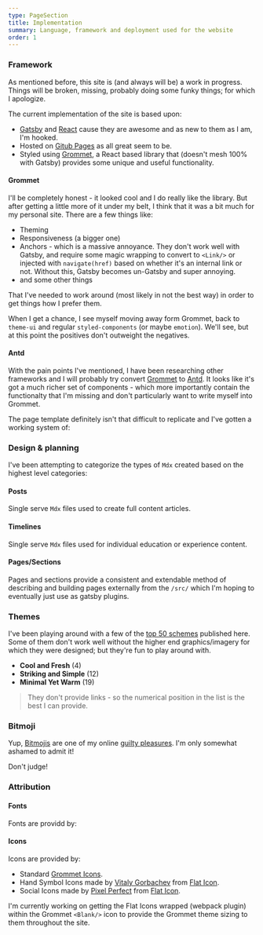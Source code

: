 ```yaml
---
type: PageSection
title: Implementation
summary: Language, framework and deployment used for the website
order: 1
---
```


### Framework

As mentioned before, this site is (and always will be) a work in progress. Things will be broken, missing, probably doing some funky things; for which I apologize.

The current implementation of the site is based upon:

- [Gatsby](https://www.gatsbyjs.com/) and [React](https://reactjs.org/) cause they are awesome and as new to them as I am, I'm hooked.
- Hosted on [Gitub Pages](https://pages.github.com/) as all great seem to be.
- Styled using [Grommet](https://v2.grommet.io/), a React based library that (doesn't mesh 100% with Gatsby) provides some unique and useful functionality.

#### Grommet

I'll be completely honest - it looked cool and I do really like the library. But after getting a little more of it under my belt, I think that it was a bit much for my personal site. There are a few things like:

- Theming
- Responsiveness (a bigger one)
- Anchors - which is a massive annoyance. They don't work well with Gatsby, and require some magic wrapping to convert to `<Link/>` or injected with `navigate(href)` based on whether it's an internal link or not. Without this, Gatsby becomes un-Gatsby and super annoying.
- and some other things

That I've needed to work around (most likely in not the best way) in order to get things how I prefer them.

When I get a chance, I see myself moving away form Grommet, back to `theme-ui` and regular `styled-components` (or maybe `emotion`). We'll see, but at this point the positives don't outweight the negatives.

#### Antd

With the pain points I've mentioned, I have been researching other frameworks and I will probably try convert [Grommet](https://v2.grommet.io/) to [Antd](https://ant.design/). It looks like it's got a much richer set of components - which more importantly contain the functionalty that I'm missing and don't particularly want to write myself into Grommet.

The page template definitely isn't that difficult to replicate and I've gotten a working system of:

### Design & planning

I've been attempting to categorize the types of `Mdx` created based on the highest level categories:

#### Posts

Single serve `Mdx` files used to create full content articles.

#### Timelines

Single serve `Mdx` files used for individual education or experience content.

#### Pages/Sections

Pages and sections provide a consistent and extendable method of describing and building pages externally from the `/src/` which I'm hoping to eventually just use as gatsby plugins.

### Themes

I've been playing around with a few of the [top 50 schemes](https://visme.co/blog/website-color-schemes/) published here. Some of them don't work well without the higher end graphics/imagery for which they were designed; but they're fun to play around with.

- **Cool and Fresh** (4)
- **Striking and Simple** (12)
- **Minimal Yet Warm** (19)

> They don't provide links - so the numerical position in the list is the best I can provide.

### Bitmoji

Yup, [Bitmojis](https://www.bitmoji.com/) are one of my online [guilty pleasures](https://en.wikipedia.org/wiki/Guilty_pleasure). I'm only somewhat ashamed to admit it!

Don't judge!

### Attribution

#### Fonts

Fonts are providd by:

#### Icons

Icons are provided by:

- Standard [Grommet Icons](https://icons.grommet.io/).
- Hand Symbol Icons made by [Vitaly Gorbachev](https://www.flaticon.com/authors/vitaly-gorbachev) from [Flat Icon](https://www.flaticon.com/).
- Social Icons made by [Pixel Perfect](https://www.flaticon.com/authors/pixel-perfect) from [Flat Icon](https://www.flaticon.com/).

I'm currently working on getting the Flat Icons wrapped (webpack plugin) within the Grommet `<Blank/>` icon to provide the Grommet theme sizing to them throughout the site.
